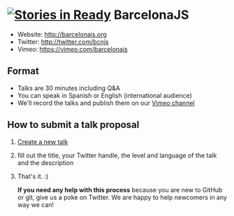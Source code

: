 [![Stories in Ready](https://badge.waffle.io/barcelona-js/barcelonajs.org.png?label=ready&title=Ready)](https://waffle.io/barcelona-js/barcelonajs.org)
BarcelonaJS
===========

* Website: http://barcelonajs.org
* Twitter: http://twitter.com/bcnjs
* Vimeo: https://vimeo.com/barcelonajs

## Format

- Talks are 30 minutes including Q&A
- You can speak in Spanish or English (international audience)
- We'll record the talks and publish them on our [Vimeo channel](https://vimeo.com/barcelonajs)

## How to submit a talk proposal

1. [Create a new talk](https://github.com/barcelona-js/barcelonajs.org/issues/new?title=Your%20Awesome%20Talk&body=---%0Alevel:%20beginner%20%7C%20advanced%20%7C%20expert%0Alanguage:%20en%20%7C%20es%0Atwitter:%20YourTwitterHandle%0Atags:%0A%20%20-%20hello%0A%20%20-%20node%0A---%0A%0AYour%20awesome%20talk%20description)
2. fill out the title, your Twitter handle, the level and language of the talk and the description
3. That's it. :)

    **If you need any help with this process** because you are new to GitHub or git, give us a poke on Twitter. We are happy to help newcomers in any way we can!
